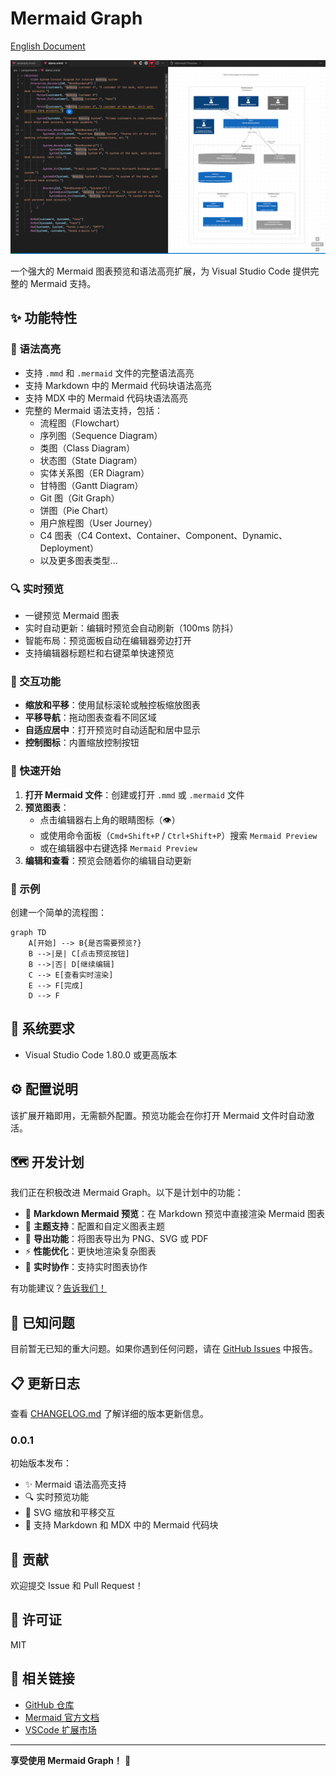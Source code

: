 # Mermaid Graph

[English Document](https://github.com/JsonLee12138/mermaid-graph/blob/main/README.md)

[![preview image](https://github.com/JsonLee12138/mermaid-graph/blob/main/preview.png)](https://github.com/JsonLee12138/mermaid-graph/blob/main/preview.png)

一个强大的 Mermaid 图表预览和语法高亮扩展，为 Visual Studio Code 提供完整的 Mermaid 支持。

## ✨ 功能特性

### 🎨 语法高亮

- 支持 `.mmd` 和 `.mermaid` 文件的完整语法高亮
- 支持 Markdown 中的 Mermaid 代码块语法高亮
- 支持 MDX 中的 Mermaid 代码块语法高亮
- 完整的 Mermaid 语法支持，包括：
  - 流程图（Flowchart）
  - 序列图（Sequence Diagram）
  - 类图（Class Diagram）
  - 状态图（State Diagram）
  - 实体关系图（ER Diagram）
  - 甘特图（Gantt Diagram）
  - Git 图（Git Graph）
  - 饼图（Pie Chart）
  - 用户旅程图（User Journey）
  - C4 图表（C4 Context、Container、Component、Dynamic、Deployment）
  - 以及更多图表类型...

### 🔍 实时预览

- 一键预览 Mermaid 图表
- 实时自动更新：编辑时预览会自动刷新（100ms 防抖）
- 智能布局：预览面板自动在编辑器旁边打开
- 支持编辑器标题栏和右键菜单快速预览

### 🎯 交互功能

- **缩放和平移**：使用鼠标滚轮或触控板缩放图表
- **平移导航**：拖动图表查看不同区域
- **自适应居中**：打开预览时自动适配和居中显示
- **控制图标**：内置缩放控制按钮

### 🚀 快速开始

1. **打开 Mermaid 文件**：创建或打开 `.mmd` 或 `.mermaid` 文件
2. **预览图表**：
   - 点击编辑器右上角的眼睛图标（👁️）
   - 或使用命令面板（`Cmd+Shift+P` / `Ctrl+Shift+P`）搜索 `Mermaid Preview`
   - 或在编辑器中右键选择 `Mermaid Preview`
3. **编辑和查看**：预览会随着你的编辑自动更新

### 📝 示例

创建一个简单的流程图：

```mermaid
graph TD
    A[开始] --> B{是否需要预览?}
    B -->|是| C[点击预览按钮]
    B -->|否| D[继续编辑]
    C --> E[查看实时渲染]
    E --> F[完成]
    D --> F
```

## 🔧 系统要求

- Visual Studio Code 1.80.0 或更高版本

## ⚙️ 配置说明

该扩展开箱即用，无需额外配置。预览功能会在你打开 Mermaid 文件时自动激活。

## 🗺️ 开发计划

我们正在积极改进 Mermaid Graph。以下是计划中的功能：

- 🚀 **Markdown Mermaid 预览**：在 Markdown 预览中直接渲染 Mermaid 图表
- 🎨 **主题支持**：配置和自定义图表主题
- 💾 **导出功能**：将图表导出为 PNG、SVG 或 PDF
- ⚡ **性能优化**：更快地渲染复杂图表
- 🔄 **实时协作**：支持实时图表协作

有功能建议？[告诉我们！](https://github.com/JsonLee12138/mermaid-graph/issues)

## 🐛 已知问题

目前暂无已知的重大问题。如果你遇到任何问题，请在 [GitHub Issues](https://github.com/JsonLee12138/mermaid-graph/issues) 中报告。

## 📋 更新日志

查看 [CHANGELOG.md](CHANGELOG.md) 了解详细的版本更新信息。

### 0.0.1

初始版本发布：
- ✨ Mermaid 语法高亮支持
- 🔍 实时预览功能
- 🎯 SVG 缩放和平移交互
- 📝 支持 Markdown 和 MDX 中的 Mermaid 代码块

## 🤝 贡献

欢迎提交 Issue 和 Pull Request！

## 📄 许可证

MIT

## 🔗 相关链接

- [GitHub 仓库](https://github.com/JsonLee12138/mermaid-graph)
- [Mermaid 官方文档](https://mermaid.js.org/)
- [VSCode 扩展市场](https://marketplace.visualstudio.com/)

---

**享受使用 Mermaid Graph！** 🎉

